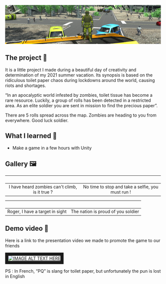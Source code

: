 <img src="Assets/Banner.png" alt="Banner.jpg"/>

## The project 🚀
It is a little project I made during a beautiful day of creativity and determination of my 2021 summer vacation. Its synopsis is based on the ridiculous toilet paper chaos during lockdowns around the world, causing riots and shortages.

“In an apocalyptic world infested by zombies, toilet tissue has become a rare resource. Luckily, a group of rolls has been detected in a restricted area. As an elite soldier you are sent in mission to find the precious paper”.

There are 5 rolls spread across the map. Zombies are heading to you from everywhere. Good luck soldier.


## What I learned 🌟
- Make a game in a few hours with Unity

## Gallery 🖼️
|<img src="Assets/TopOfTheBus.png" alt="" >|<img src="Assets/Run.png" alt="" >|
:-------------------------:|:-------------------------:
|I have heard zombies can't climb, is it true ?|No time to stop and take a selfie, you must run !|

|<img src="Assets/RunTowardsItem.png" alt="" >|<img src="Assets/Victory.png" alt="" >|
:-------------------------:|:-------------------------:
|Roger, I have a target in sight|The nation is proud of you soldier|

## Demo video 🎥
Here is a link to the presentation video we made to promote the game to our friends  

<a href="http://www.youtube.com/watch?feature=player_embedded&v=NKb68moE3SM
" target="_blank"><img src="http://img.youtube.com/vi/NKb68moE3SM/0.jpg" 
alt="IMAGE ALT TEXT HERE" width="240" height="180" border="10" /></a>

PS : In French, “PQ” is slang for toilet paper, but unfortunately the pun is lost in English
